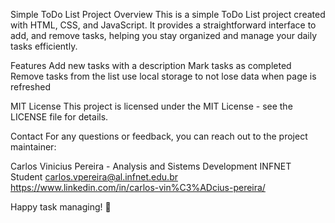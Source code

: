Simple ToDo List Project
Overview
This is a simple ToDo List project created with HTML, CSS, and JavaScript. It provides a straightforward interface to add, and remove tasks, helping you stay organized and manage your daily tasks efficiently.

Features
Add new tasks with a description
Mark tasks as completed
Remove tasks from the list
use local storage to not lose data when page is refreshed

MIT License
This project is licensed under the MIT License - see the LICENSE file for details.

Contact
For any questions or feedback, you can reach out to the project maintainer:

Carlos Vinicius Pereira - Analysis and Sistems Development INFNET Student
carlos.vpereira@al.infnet.edu.br
https://www.linkedin.com/in/carlos-vin%C3%ADcius-pereira/


Happy task managing! 🚀
